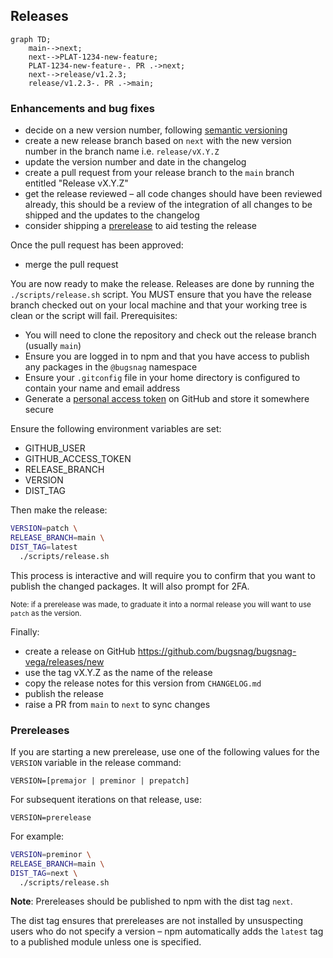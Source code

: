 ## Releases

```mermaid
graph TD;
    main-->next;
    next-->PLAT-1234-new-feature;
    PLAT-1234-new-feature-. PR .->next;
    next-->release/v1.2.3;
    release/v1.2.3-. PR .->main;
```

### Enhancements and bug fixes

- decide on a new version number, following [semantic versioning](https://semver.org/)
- create a new release branch based on `next` with the new version number in the branch name i.e. `release/vX.Y.Z`
- update the version number and date in the changelog
- create a pull request from your release branch to the `main` branch entitled "Release vX.Y.Z"
- get the release reviewed – all code changes should have been reviewed already, this should be a review of the integration of all changes to be shipped and the updates to the changelog
- consider shipping a [prerelease](#prereleases) to aid testing the release

Once the pull request has been approved:

- merge the pull request

You are now ready to make the release. Releases are done by running the `./scripts/release.sh` script. You MUST ensure that you have the release branch checked out on your local machine and that your working tree is clean or the script will fail. Prerequisites:

- You will need to clone the repository and check out the release branch (usually `main`)
- Ensure you are logged in to npm and that you have access to publish any packages in the `@bugsnag` namespace
- Ensure your `.gitconfig` file in your home directory is configured to contain your name and email address
- Generate a [personal access token](https://github.com/settings/tokens/new) on GitHub and store it somewhere secure

Ensure the following environment variables are set:

- GITHUB_USER
- GITHUB_ACCESS_TOKEN
- RELEASE_BRANCH
- VERSION
- DIST_TAG

Then make the release:

```sh
VERSION=patch \
RELEASE_BRANCH=main \
DIST_TAG=latest
  ./scripts/release.sh
```

This process is interactive and will require you to confirm that you want to publish the changed packages. It will also prompt for 2FA.

<small>Note: if a prerelease was made, to graduate it into a normal release you will want to use `patch` as the version.</small>

Finally:

- create a release on GitHub https://github.com/bugsnag/bugsnag-vega/releases/new
- use the tag vX.Y.Z as the name of the release
- copy the release notes for this version from `CHANGELOG.md`
- publish the release
- raise a PR from `main` to `next` to sync changes

### Prereleases

If you are starting a new prerelease, use one of the following values for the `VERSION` variable in the release command:

```
VERSION=[premajor | preminor | prepatch]
```

For subsequent iterations on that release, use:

```
VERSION=prerelease
```

For example:

```sh
VERSION=preminor \
RELEASE_BRANCH=main \
DIST_TAG=next \
  ./scripts/release.sh
```

**Note**: Prereleases should be published to npm with the dist tag `next`.

The dist tag ensures that prereleases are not installed by unsuspecting users who do not specify a version – npm automatically adds the `latest` tag to a published module unless one is specified.